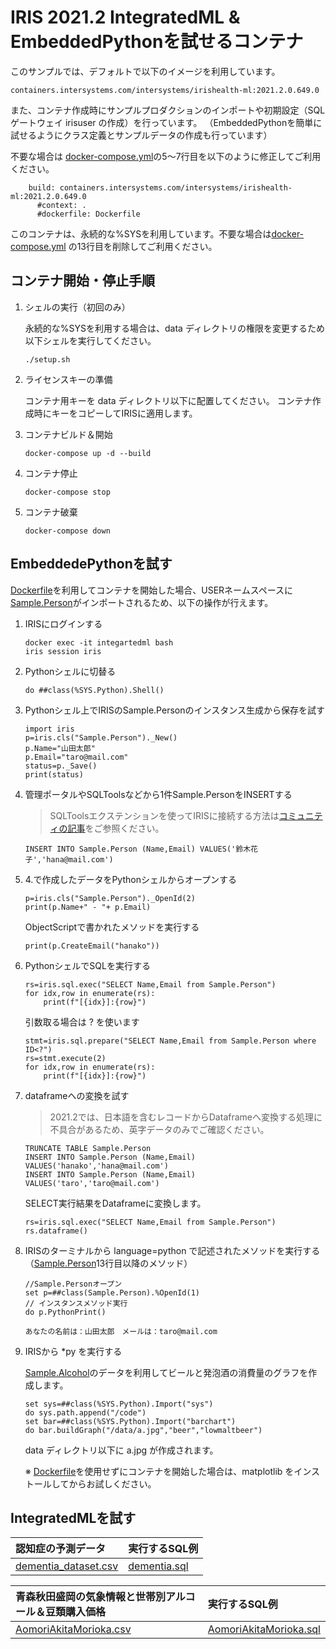 # IRIS 2021.2 IntegratedML & EmbeddedPythonを試せるコンテナ

このサンプルでは、デフォルトで以下のイメージを利用しています。

```
containers.intersystems.com/intersystems/irishealth-ml:2021.2.0.649.0
```

また、コンテナ作成時にサンプルプロダクションのインポートや初期設定（SQLゲートウェイ irisuser の作成）を行っています。
（EmbeddedPythonを簡単に試せるようにクラス定義とサンプルデータの作成も行っています）

不要な場合は [docker-compose.yml](./docker-compose.yml)の5～7行目を以下のように修正してご利用ください。

```
    build: containers.intersystems.com/intersystems/irishealth-ml:2021.2.0.649.0
      #context: .
      #dockerfile: Dockerfile
```

このコンテナは、永続的な%SYSを利用しています。不要な場合は[docker-compose.yml](./docker-compose.yml) の13行目を削除してご利用ください。

## コンテナ開始・停止手順

1) シェルの実行（初回のみ）

    永続的な%SYSを利用する場合は、data ディレクトリの権限を変更するため以下シェルを実行してください。

    ```
    ./setup.sh
    ```

2) ライセンスキーの準備

    コンテナ用キーを data ディレクトリ以下に配置してください。
    コンテナ作成時にキーをコピーしてIRISに適用します。


3) コンテナビルド＆開始

    ```
    docker-compose up -d --build
    ```

4) コンテナ停止

    ```
    docker-compose stop
    ```

5) コンテナ破棄

    ```
    docker-compose down
    ```


## EmbeddedePythonを試す

[Dockerfile](Dockerfile)を利用してコンテナを開始した場合、USERネームスペースに [Sample.Person](/src/Sample/Person.cls)がインポートされるため、以下の操作が行えます。

1) IRISにログインする

    ```
    docker exec -it integartedml bash
    iris session iris
    ```

2) Pythonシェルに切替る

    ```
    do ##class(%SYS.Python).Shell()
    ```
3) Pythonシェル上でIRISのSample.Personのインスタンス生成から保存を試す

    ```
    import iris
    p=iris.cls("Sample.Person")._New()
    p.Name="山田太郎"
    p.Email="taro@mail.com"
    status=p._Save()
    print(status)
    ```

4) 管理ポータルやSQLToolsなどから1件Sample.PersonをINSERTする

    > SQLToolsエクステンションを使ってIRISに接続する方法は[コミュニティの記事](https://jp.community.intersystems.com/node/489316)をご参照ください。

    ```
    INSERT INTO Sample.Person (Name,Email) VALUES('鈴木花子','hana@mail.com')
    ```

5) 4.で作成したデータをPythonシェルからオープンする

    ```
    p=iris.cls("Sample.Person")._OpenId(2)
    print(p.Name+" - "+ p.Email)
    ```

    ObjectScriptで書かれたメソッドを実行する
    ```
    print(p.CreateEmail("hanako"))
    ```

6) PythonシェルでSQLを実行する

    ```
    rs=iris.sql.exec("SELECT Name,Email from Sample.Person")
    for idx,row in enumerate(rs):
        print(f"[{idx}]:{row}")
    ```

    引数取る場合は ? を使います
    ```
    stmt=iris.sql.prepare("SELECT Name,Email from Sample.Person where ID<?")
    rs=stmt.execute(2)
    for idx,row in enumerate(rs):
        print(f"[{idx}]:{row}")
    ```


7) dataframeへの変換を試す

    > 2021.2では、日本語を含むレコードからDataframeへ変換する処理に不具合があるため、英字データのみでご確認ください。

    ```
    TRUNCATE TABLE Sample.Person
    INSERT INTO Sample.Person (Name,Email) VALUES('hanako','hana@mail.com')
    INSERT INTO Sample.Person (Name,Email) VALUES('taro','taro@mail.com')
    ```

    SELECT実行結果をDataframeに変換します。

    ```
    rs=iris.sql.exec("SELECT Name,Email from Sample.Person")
    rs.dataframe()
    ```

8) IRISのターミナルから language=python で記述されたメソッドを実行する（[Sample.Person](/src/Sample/Person.cls)13行目以降のメソッド）

    ```
    //Sample.Personオープン
    set p=##class(Sample.Person).%OpenId(1)
    // インスタンスメソッド実行
    do p.PythonPrint()

    あなたの名前は：山田太郎　メールは：taro@mail.com
    ```

9) IRISから *py を実行する
 
    [Sample.Alcohol](/src/Sample/Alcohol.cls)のデータを利用してビールと発泡酒の消費量のグラフを作成します。

    ```
    set sys=##class(%SYS.Python).Import("sys")
    do sys.path.append("/code")
    set bar=##class(%SYS.Python).Import("barchart")
    do bar.buildGraph("/data/a.jpg","beer","lowmaltbeer")
    ```
    data ディレクトリ以下に a.jpg が作成されます。

    ※ [Dockerfile](/Dockerfile)を使用せずにコンテナを開始した場合は、matplotlib をインストールしてからお試しください。

## IntegratedMLを試す

|認知症の予測データ|実行するSQL例|
|:--|:--|
|[dementia_dataset.csv](/code/dementia_dataset.csv)|[dementia.sql](/code/dementia.sql)|

|青森秋田盛岡の気象情報と世帯別アルコール＆豆類購入価格|実行するSQL例|
|:--|:--|
|[AomoriAkitaMorioka.csv](/code/AomoriAkitaMorioka.csv)|[AomoriAkitaMorioka.sql](/code/AomoriAkitaMorioka.sql)|


